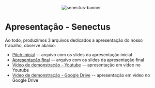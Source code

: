 <div align="center">
  <img src="https://github.com/ICEI-PUC-Minas-PMV-SI/pmv-si-2023-2-pe1-t2-senectus/assets/92616145/3b83f483-aede-40a3-9ebe-a824a2ea7420" alt="senectus-banner"/>
</div>

# Apresentação - Senectus

Ao todo, produzimos 3 arquivos dedicados a apresentação do nosso trabalho, observe abaixo:

* [Pitch inicial](./apresentacao-inicial.pdf) -- arquivo com os slides da apresentação inicial
* [Apresentação final](./apresentacao-final.pdf) -- arquivo com os slides da apresentação final
* [Vídeo de demonstração - Youtube](https://youtu.be/28kE5vLW4vM) -- apresentação em vídeo no Youtube
* [Vídeo de demonstração - Google Drive](https://drive.google.com/file/d/1yajovks2A1y5zeMQVLgQpjNfGtvansMe/view?usp=sharing) -- apresentação em vídeo no Google Drive
